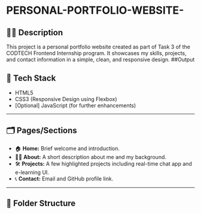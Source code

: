 # PERSONAL-PORTFOLIO-WEBSITE-

## 👨‍💻 Description

This project is a personal portfolio website created as part of Task 3 of the CODTECH Frontend Internship program. It showcases my skills, projects, and contact information in a simple, clean, and responsive design.
##Output

## 🧰 Tech Stack

- HTML5
- CSS3 (Responsive Design using Flexbox)
- [Optional] JavaScript (for further enhancements)

---

## 🗂️ Pages/Sections

- 🏠 **Home:** Brief welcome and introduction.
- 👨‍💼 **About:** A short description about me and my background.
- 🛠️ **Projects:** A few highlighted projects including real-time chat app and e-learning UI.
- 📞 **Contact:** Email and GitHub profile link.

---

## 📁 Folder Structure

